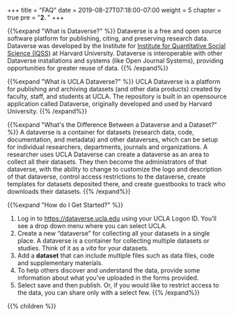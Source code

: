 +++
title = "FAQ"
date = 2019-08-27T07:18:00-07:00
weight = 5
chapter = true
pre = "<b>2. </b>"
+++

{{%expand "What is Dataverse?" %}} Dataverse is a free and open source software platform for publishing, citing, and preserving research data. Dataverse was developed by the Institute for [Institute for Quantitative Social Science (IQSS)](https://www.iq.harvard.edu/) at Harvard University. Dataverse is interoperable with other Dataverse installations and systems (like Open Journal Systems), providing opportunities for greater reuse of data. {{% /expand%}}

{{%expand "What is UCLA Dataverse?" %}} UCLA Dataverse is a platform for publishing and archiving datasets (and other data products) created by faculty, staff, and students at UCLA.  The repository is built in an open­source application called Dataverse, originally developed and used by Harvard University. {{% /expand%}}

{{%expand "What's the Difference Between a Dataverse and a Dataset?" %}} A dataverse is a container for datasets (research data, code, documentation, and metadata) and other dataverses, which can be setup for individual researchers, departments, journals and organizations.   A researcher uses UCLA Dataverse can create a dataverse as an area to collect all their datasets. They then become the administrators of that dataverse, with the ability to change to customize the logo and description of that dataverse, control access restrictions to the dataverse, create templates for datasets deposited there, and create guestbooks to track who downloads their datasets. {{% /expand%}}

{{%expand "How do I Get Started?" %}}
1. Log in to <https://dataverse.ucla.edu> using your UCLA Logon ID. You’ll see a drop down menu where you can select UCLA. 
1. Create a new “dataverse” for collecting all your datasets in a single place. A dataverse is a container for collecting multiple datasets or studies. Think of it as a *vita* for your datasets.
1. Add a **dataset** that can include multiple files such as data files, code and supplementary materials.
1. To help others discover and understand the data, provide some information about what you’ve uploaded in the forms provided.
1. Select save and then publish. Or, if you would like to restrict access to the data, you can share only with a select few.
{{% /expand%}}


{{% children %}}

